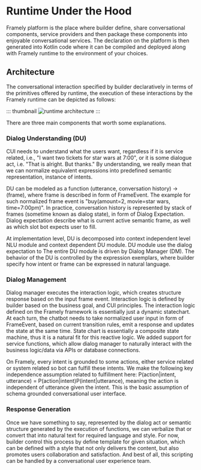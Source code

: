 # Runtime Under the Hood

Framely platform is the place where builder define, share conversational components, service providers and then package these components into enjoyable conversational services. The declaration on the platform is then generated into Kotlin code where it can be compiled and deployed along with Framely runtime to the environment of your choices. 

## Architecture
The conversational interaction specified by builder declaratively in terms of the primitives offered by runtime, the execution of these interactions by the Framely runtime can be depicted as follows:

::: thumbnail
![runtime architecture](/images/architecture.png)
:::

There are three main components that worth some explanations.

### Dialog Understanding (DU)
CUI needs to understand what the users want, regardless if it is service related, i.e., "I want two tickets for star wars at 7:00", or it is some dialogue act, i.e. "That is alright. But thanks." By understanding, we really mean that we can normalize equivalent expressions into predefined semantic representation, instance of intents. 

DU can be modeled as a function (utterance, conversation history) -> (frame), where frame is described in form of FrameEvent. The example for such normalized frame event is "buy(amount=2, movie=star wars, time=7:00pm)". In practice, conversation history is represented by stack of frames (sometime known as dialog state), in form of Dialog Expectation. Dialog expectation describe what is current active semantic frame, as well as which slot bot expects user to fill. 

At implementation level, DU is decomposed into context independent level NLU module and context dependent DU module. DU module use the dialog expectation to The entire DU module is driven by Dialog Manager (DM). The behavior of the DU is controlled by the expression exemplars, where builder specify how intent or frame can be expressed in natural language.

### Dialog Management
Dialog manager executes the interaction logic, which creates structure response based on the input frame event. Interaction logic is defined by builder based on the business goal, and CUI principles. The interaction logic defined on the Framely framework is essentially just a dynamic statechart. At each turn, the chatbot needs to take normalized user input in form of FrameEvent, based on current transition rules, emit a response and updates the state at the same time. State chart is essentially a composite state machine, thus it is a natural fit for this reactive logic. We added support for service functions, which allow dialog manager to naturally interact with the business logic/data via APIs or database connections.

On Framely, every intent is grounded to some actions, either service related or system related so bot can fulfill these intents. We make the following key independence assumption related to fulfillment here: P(action|intent, utterance) = P(action|intent)P(intent|utterance), meaning the action is independent of utterance given the intent. This is the basic assumption of schema grounded conversational user interface.

### Response Generation
Once we have something to say, represented by the dialog act or semantic structure generated by the execution of functions, we can verbalize that or convert that into natural text for required language and style. For now, builder control this process by define template for given situation, which can be defined with a style that not only delivers the content, but also promotes users collaboration and satisfaction. And best of all, this scripting can be handled by a conversational user experience team.





